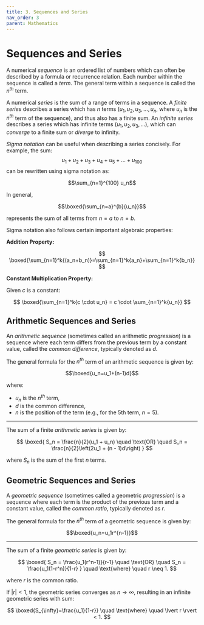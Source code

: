 ```yaml
---
title: 3. Sequences and Series
nav_order: 3
parent: Mathematics
---
```

# Sequences and Series

A numerical *sequence* is an ordered list of numbers which can often be described by a formula or recurrence relation. Each number within the sequence is called a *term*. The general term within a sequence is called the $n^{th}$ term.

A numerical *series* is the sum of a range of terms in a sequence. A *finite series* describes a series which has $n$ terms ($u_1, u_2, u_3, \dots, u_n$, where $u_n$ is the $n^{th}$ term of the sequence), and thus also has a finite sum. An *infinite series* describes a series which has infinite terms ($u_1, u_2, u_3, \dots$), which can *converge* to a finite sum or *diverge* to infinity.

*Sigma notation* can be useful when describing a series concisely. For example, the sum: $$u_1+u_2+u_3+u_4+u_5+\dots+u_{100}$$ can be rewritten using sigma notation as: 

$$\sum_{n=1}^{100} u_n$$

In general,

$$\boxed{\sum_{n=a}^{b}{u_n}}$$

represents the sum of all terms from $n=a$ to $n=b$.

Sigma notation also follows certain important algebraic properties:

**Addition Property:**

$$
\boxed{\sum_{n=1}^k{(a_n+b_n)}=\sum_{n=1}^k{a_n}+\sum_{n=1}^k{b_n}}
$$

**Constant Multiplication Property:**

Given $c$ is a constant:

$$
\boxed{\sum_{n=1}^k{c \cdot u_n} = c \cdot \sum_{n=1}^k{u_n}}
$$

## Arithmetic Sequences and Series

An *arithmetic sequence* (sometimes called an arithmetic *progression*) is a sequence where each term differs from the previous term by a constant value, called the *common difference*, typically denoted as $d$.

The general formula for the $n^{th}$ term of an arithmetic sequence is given by:

$$\boxed{u_n=u_1+(n-1)d}$$

where:
- $u_n$ is the $n^{th}$ term,
- $d$ is the common difference,
- $n$ is the position of the term (e.g., for the 5th term, $n=5$).

---

The sum of a finite *arithmetic series* is given by:

$$
\boxed{
S_n = \frac{n}{2}(u_1 + u_n)
\quad \text{OR} \quad
S_n = \frac{n}{2}\left(2u_1 + (n - 1)d\right)
}
$$

where $S_n$ is the sum of the first $n$ terms.

## Geometric Sequences and Series

A *geometric sequence* (sometimes called a geometric *progression*) is a sequence where each term is the product of the previous term and a constant value, called the *common ratio*, typically denoted as $r$.

The general formula for the $n^{th}$ term of a geometric sequence is given by:

$$\boxed{u_n=u_1r^{n-1}}$$

---

The sum of a finite *geometric series* is given by:

$$
\boxed{
S_n = \frac{u_1(r^n-1)}{r-1}
\quad \text{OR} \quad
S_n = \frac{u_1(1-r^n)}{1-r}
}
\quad \text{where} \quad r \neq 1.
$$

where $r$ is the common ratio.

If $\lvert r \rvert < 1$, the geometric series converges as $n \to \infty$, resulting in an infinite geometric series with sum:

$$
\boxed{S_{\infty}=\frac{u_1}{1-r}}
\quad \text{where} \quad \lvert r \rvert < 1.
$$